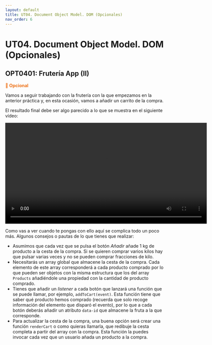 ```yaml
---
layout: default
title: UT04. Document Object Model. DOM (Opcionales)
nav_order: 6
---
```


# UT04. Document Object Model. DOM (Opcionales)

## OPT0401: Frutería App (II)

**<span style="color: #ED7117">📣 Opcional</span>**

Vamos a seguir trabajando con la frutería con la que empezamos en la anterior práctica y, en esta ocasión, vamos a añadir un carrito de la compra.

El resultado final debe ser algo parecido a lo que se muestra en el siguiente vídeo:

<video width="640" controls>
    <source src="assets/videos/fruteria_01.mp4" type="video/mp4">
    Tu navegador no soporta la reproducción de vídeo
</video>

Como vas a ver cuando te pongas con ello aquí se complica todo un poco más. Algunos consejos o pautas de lo que tienes que realizar:

- Asumimos que cada vez que se pulsa el botón *Añadir* añade 1 kg de producto a la cesta de la compra. Si se quieren comprar varios kilos hay que pulsar varias veces y no se pueden comprar fracciones de kilo.
- Necesitarás un array global que almacene la cesta de la compra. Cada elemento de este array corresponderá a cada producto comprado por lo que pueden ser objetos con la misma estructura que los del array `Products` añadiéndole una propiedad con la cantidad de producto comprado.
- Tienes que añadir un *listener* a cada botón que lanzará una función que se puede llamar, por ejemplo, `addToCart(event)`. Esta función tiene que saber qué producto hemos comprado (recuerda que solo recoge información del elemento que disparó el evento), por lo que a cada botón deberás añadir un atributo `data-id` que almacene la fruta a la que corresponde.
- Para actualizar la cesta de la compra, una buena opción será crear una función `renderCart` o como quieras llamarla, que redibuje la cesta completa a partir del array con la compra. Esta función la puedes invocar cada vez que un usuario añada un producto a la compra.